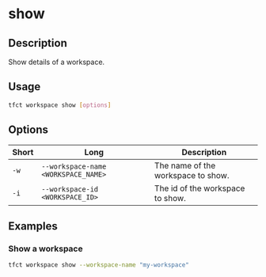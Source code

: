 # show

## Description

Show details of a workspace.

## Usage

```bash
tfct workspace show [options]
```

## Options

| Short | Long                                | Description                        |
|-------|-------------------------------------|------------------------------------|
| `-w`  | `--workspace-name <WORKSPACE_NAME>` | The name of the workspace to show. |
| `-i`  | `--workspace-id <WORKSPACE_ID>`     | The id of the workspace to show.   |

## Examples

### Show a workspace

```bash
tfct workspace show --workspace-name "my-workspace"
```
